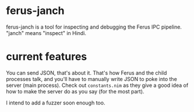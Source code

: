 # ferus-janch

ferus-janch is a tool for inspecting and debugging the Ferus IPC pipeline.
"janch" means "inspect" in Hindi.

# current features
You can send JSON, that's about it. That's how Ferus and the child processes talk, and you'll have to manually write JSON to poke into the server (main process). Check out `constants.nim` as they give a good idea of how
to make the server do as you say (for the most part).

I intend to add a fuzzer soon enough too.